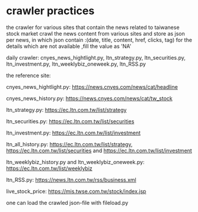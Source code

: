 # crawler practices
the crawler for various sites that contain the news related to taiwanese stock market
crawl the news content from various sites and store as json per news, in which json contain :(date, title, content, href, clicks, tag)
for the details which are not available ,fill the value as 'NA'

daily crawler:
cnyes_news_hightlight.py, ltn_strategy.py, ltn_securities.py, ltn_investment.py, ltn_weeklybiz_oneweek.py, ltn_RSS.py


the reference site:

cnyes_news_hightlight.py: https://news.cnyes.com/news/cat/headline

cnyes_news_history.py: https://news.cnyes.com/news/cat/tw_stock

ltn_strategy.py: https://ec.ltn.com.tw/list/strategy

ltn_securities.py: https://ec.ltn.com.tw/list/securities

ltn_investment.py: https://ec.ltn.com.tw/list/investment

ltn_all_history.py: https://ec.ltn.com.tw/list/strategy, https://ec.ltn.com.tw/list/securities and https://ec.ltn.com.tw/list/investment

ltn_weeklybiz_history.py and ltn_weeklybiz_oneweek.py: https://ec.ltn.com.tw/list/weeklybiz

ltn_RSS.py: https://news.ltn.com.tw/rss/business.xml

live_stock_price: https://mis.twse.com.tw/stock/index.jsp

one can load the crawled json-file with fileload.py
